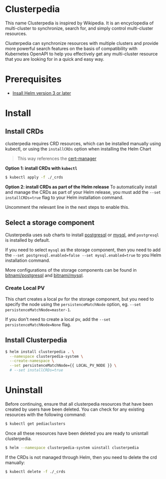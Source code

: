 # Clusterpedia
This name Clusterpedia is inspired by Wikipedia. It is an encyclopedia of multi-cluster to synchronize, search for, and simply control multi-cluster resources.

Clusterpedia can synchronize resources with multiple clusters and provide more powerful search features on the basis of compatibility with Kubernetes OpenAPI to help you effectively get any multi-cluster resource that you are looking for in a quick and easy way.

# Prerequisites
* [Insall Helm version 3 or later](https://helm.sh/docs/intro/install/)

# Install
## Install CRDs
clusterpedia requires CRD resources, which can be installed manually using kubectl, or using the `installCRDs` option when installing the Helm Chart
> This way references the [cert-manager](https://cert-manager.io/docs/installation/helm/)

**Option 1: install CRDs with `kubectl`**
```bash
$ kubectl apply -f ./_crds
```

**Option 2: install CRDs as part of the Helm release**
To automatically install and manage the CRDs as part of your Helm release, you must add the `--set installCRDs=true` flag to your Helm installation command.

Uncomment the relevant line in the next steps to enable this.


## Select a storage component
Clusterpedia uses sub charts to install [postgresql](https://github.com/bitnami/charts/tree/master/bitnami/postgresql) or [mysql](https://github.com/bitnami/charts/tree/master/bitnami/postgresql), and `postgresql` is installed by default.

If you need to select `mysql` as the storage component, then you need to add the `--set postgresql.enabled=false --set mysql.enabled=true` to you Helm installation command.

More configurations of the storage components can be found in [bitnami/postgresql](https://github.com/bitnami/charts/tree/master/bitnami/postgresql) and [bitnami/mysql](https://github.com/bitnami/charts/tree/master/bitnami/mysql).

### Create Local PV
This chart creates a local pv for the storage component, but you need to specify the node using the `persistenceMatchNode` option, eg. `--set persistenceMatchNode=master-1`.

If you don't need to create a local pv, add the `--set persistenceMatchNode=None` flag.

## Install Clusterpedia

```bash
$ helm install clusterpedia . \
  --namespace clusterpedia-system \
  --create-namespace \
  --set persistenceMatchNode={{ LOCAL_PV_NODE }} \
  # --set installCRDs=true
```

# Uninstall
Before continuing, ensure that all clusterpedia resources that have been created by users have been deleted.
You can check for any existing resources with the following command:
```bash
$ kubectl get pediaclusters
```
Once all these resources have been deleted you are ready to unisntall clusterpedia.

```bash
$ helm --namespace clusterpedia-system uinstall clusterpedia
```

If the CRDs is not managed through Helm, then you need to delete the crd manually:
```bash
$ kubectl delete -f ./_crds
```
